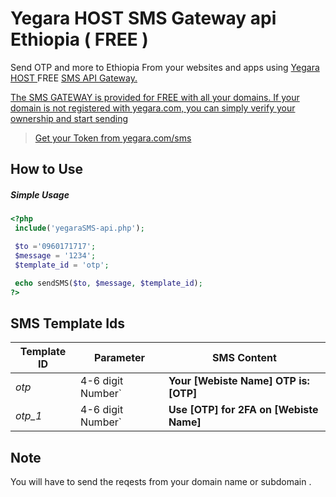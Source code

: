 # Yegara HOST SMS Gateway api Ethiopia ( FREE )
Send OTP and more to Ethiopia From your websites and apps using <a href="https://yegara.com">Yegara HOST </a> FREE <a href="https://yegara.com/sms">SMS API Gateway.

The SMS GATEWAY is provided for FREE with all your domains.
If your domain is not registered with yegara.com, you can simply verify your ownership and start sending

 > Get your Token from <a href="https://yegara.com/sms">yegara.com/sms</a>
 
How to Use
-------

##### Simple Usage
 
```php
<?php
 include('yegaraSMS-api.php');

 $to ='0960171717';
 $message = '1234';
 $template_id = 'otp';  

 echo sendSMS($to, $message, $template_id); 
?>
```

SMS Template Ids
-------
 
Template ID	 | Parameter | SMS Content
--- | --- | ---
 *otp* | 	4-6 digit Number` | **Your [Webiste Name] OTP is: [OTP]**
 *otp_1* | 	4-6 digit Number` | **Use  [OTP]  for 2FA on  [Webiste Name]**

 
 
 
 Note
-------
 You will have to send the reqests from your domain name or subdomain . 
